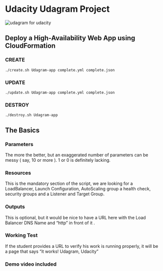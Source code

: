 # Udacity Udagram Project

![udagram for udacity](https://globalint.info/wp-content/uploads/udagram2020.png)

## Deploy a High-Availability Web App using CloudFormation

### CREATE
```
./create.sh Udagram-app complete.yml complete.json
```
### UPDATE
```
./update.sh Udagram-app complete.yml complete.json
```
### DESTROY
```
./destroy.sh Udagram-app
```

## The Basics

### Parameters

The more the better, but an exaggerated number of parameters can be messy ( say, 10 or more ). 1 or 0 is definitely lacking.

### Resources

This is the mandatory section of the script, we are looking for a LoadBalancer, Launch Configuration, AutoScaling group a health check, security groups and a Listener and Target Group.

### Outputs

This is optional, but it would be nice to have a URL here with the Load Balancer DNS Name and “http” in front of it .

### Working Test

If the student provides a URL to verify his work is running properly, it will be a page that says “it works! Udagram, Udacity”

### Demo video included

